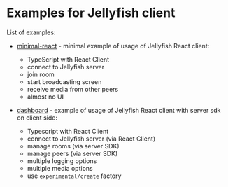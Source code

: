 # Examples for Jellyfish client

List of examples:

- [minimal-react](https://github.com/jellyfish-dev/jellyfish-react-client/tree/main/examples/minimal-react) - minimal
  example of usage of Jellyfish React client:

  - TypeScript with React Client
  - connect to Jellyfish server
  - join room
  - start broadcasting screen
  - receive media from other peers
  - almost no UI

- [dashboard](https://github.com/jellyfish-dev/jellyfish-react-client/tree/main/examples/dashboard) - example of usage
  of Jellyfish React client with server sdk on client side:

  - Typescript with React Client
  - connect to Jellyfish server (via React Client)
  - manage rooms (via server SDK)
  - manage peers (via server SDK)
  - multiple logging options
  - multiple media options
  - use `experimental/create` factory
